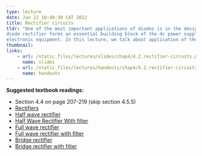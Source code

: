 ```yaml
---
type: lecture
date: Jun 22 10:40:30 CAT 2022
title: Rectifier circuits
tldr: "One of the most important applications of diodes is in the design of rectifier circuits. A
diode rectifier forms an essential building block of the dc power supplies required to power
electronic equipment. In this lecture, we talk about application of the diode in the design of rectifier circuits, which convert ac voltages to dc as needed for powering electronic equipment."
thumbnail:
links: 
    - url: /static_files/lectures/slides/chap4/4.2.rectifier-circuits.pdf
      name: slides
    - url: /static_files/lectures/handouts/chap4/4.2.rectifier-circuits.pdf
      name: handouts
---
```

**Suggested textbook readings:**

- Section 4.4 on page 207-219 (skip section 4.5.5)
- [Rectifiers](https://en.wikipedia.org/wiki/Rectifier)
- [Half wave rectifier](https://www.physics-and-radio-electronics.com/electronic-devices-and-circuits/rectifier/halfwaverectifier.html)
- [Half Wave Rectifier With filter](https://www.physics-and-radio-electronics.com/electronic-devices-and-circuits/rectifier/halfwaverectifierwithfilter.html)
- [Full wave rectifier](https://www.physics-and-radio-electronics.com/electronic-devices-and-circuits/rectifier/fullwaverectifier.html)
- [Full wave rectifier with filter](https://www.physics-and-radio-electronics.com/electronic-devices-and-circuits/rectifier/fullwaverectifierwithfilter.html)
- [Bridge rectifier](https://www.physics-and-radio-electronics.com/electronic-devices-and-circuits/rectifier/bridgerectifier.html)
- [Bridge rectifier with filter](https://www.physics-and-radio-electronics.com/electronic-devices-and-circuits/rectifier/bridgerectifierwithfilter.html)



